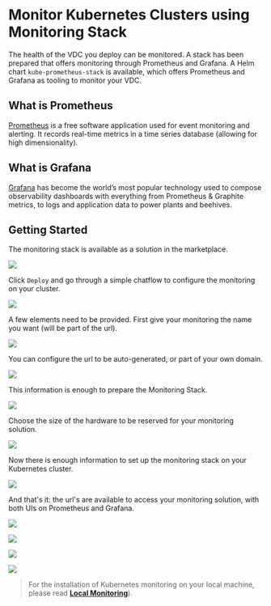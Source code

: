 # Monitor Kubernetes Clusters using Monitoring Stack

<!--- TODO 
- intro: what is monitoring stack what are included in monitoring stack
- explain what is prometheus, what's the use / what can it monitor
- explain what is grafana , what can it monitor, what's the use / what can it monitor
- requirements: explain requirements
- getting started explain deployment steps
- use case: give 1 example of monitoring on the deployed  grafana / prometheus
-------------->
The health of the VDC you deploy can be monitored. A stack has been prepared that offers monitoring through Prometheus and Grafana. A Helm chart `kube-prometheus-stack` is available, which offers Prometheus and Grafana as tooling to monitor your VDC. 

## What is Prometheus

[Prometheus](https://prometheus.io/) is a free software application used for event monitoring and alerting. It records real-time metrics in a time series database (allowing for high dimensionality).

## What is Grafana

[Grafana](https://grafana.com) has become the world’s most popular technology used to compose observability dashboards with everything from Prometheus & Graphite metrics, to logs and application data to power plants and beehives.

## Getting Started

The monitoring stack is available as a solution in the marketplace. 

![](cloud__evdc_k8s_monitoring_01_mktpl.png  )

Click `Deploy` and go through a simple chatflow to configure the monitoring on your cluster. 

![](cloud__evdc_k8s_monitoring_02_mktpl2.png  )

A few elements need to be provided. 
First give your monitoring the name you want (will be part of the url).

![](cloud__evdc_k8s_monitoring_03_name.png  )

You can configure the url to be auto-generated, or part of your own domain. 

![](cloud__evdc_k8s_monitoring_04_subdomain.png  )

This information is enough to prepare the Monitoring Stack. 

![](cloud__evdc_k8s_monitoring_05_deploying.png  )

Choose the size of the hardware to be reserved for your monitoring solution. 

![](cloud__evdc_k8s_monitoring_06_flavour.png  )

Now there is enough information to set up the monitoring stack on your Kubernetes cluster. 

![](cloud__evdc_k8s_monitoring_07_init.png  )

And that's it: the url's are available to access your monitoring solution, with both UIs on Prometheus and Grafana. 

![](cloud__evdc_k8s_monitoring_08_success.png  )

![](cloud__evdc_k8s_monitoring_09_prometheus.png  )

![](cloud__evdc_k8s_monitoring_09_grafana1.png  )

![](cloud__evdc_k8s_monitoring_11_grafana3.png  )

> For the installation of Kubernetes monitoring on your local machine, please read [__Local Monitoring__](cloud__evdc_monitoring_local.md)).

